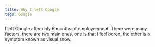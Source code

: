 ```yaml
---
title: Why I left Google
tags: Google
---
```


I left Google after only 6 months of employeement. There were many factors, there are two main ones, one is that I feel bored, the other is a symptom known as visual snow.